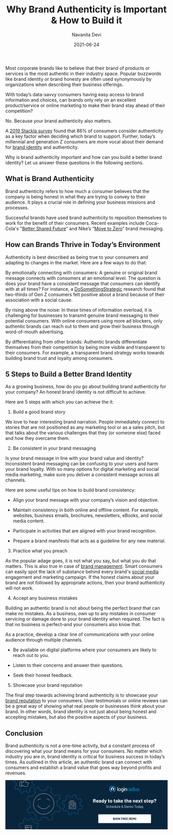 ﻿---
title: "Why Brand Authenticity is Important & How to Build it"
date: "2021-06-24"
coverImage: "brand-engagement.webp"
category: ["loginradius"]
featured: false 
author: "Navanita Devi"
description: "Today's world is increasingly clamoring for authenticity. Companies, especially brands, are being held accountable to consumers' demands and judgments about their sincerity. To many people, authenticity is more important than hope."
metadescription: "Here is why brand identity or authenticity is crucial for today’s business success and how to go about building the same."
metatitle: "Why brand authenticity is important. Learn top 5 Steps to Build a Better Brand Identity"
---

Most corporate brands like to believe that their brand of products or services is the most authentic in their industry space. Popular buzzwords like brand identity or brand honesty are often used synonymously by organizations when describing their business offerings.

  

With today’s data-savvy consumers having easy access to brand information and choices, can brands only rely on an excellent product/service or online marketing to make their brand stay ahead of their competition?

  

No. Because your brand authenticity also matters.

  

A [2019 Stackla survey](https://stackla.com/resources/reports/the-consumer-content-report-influence-in-the-digital-age/) found that 86% of consumers consider authenticity as a key factor when deciding which brand to support. Further, today’s millennial and generation Z consumers are more vocal about their demand for [brand identity](https://www.loginradius.com/blog/growth/does-your-website-imagery-reflect-your-brand-identity/) and authenticity.

  

Why is brand authenticity important and how can you build a better brand identity? Let us answer these questions in the following sections.

## What is Brand Authenticity

Brand authenticity refers to how much a consumer believes that the company is being honest in what they are trying to convey to their audience. It plays a crucial role in defining your business missions and processes.

  

Successful brands have used brand authenticity to reposition themselves to work for the benefit of their consumers. Recent examples include Coca-Cola's "[Better Shared Future](https://www.coca-colacompany.com/shared-future)” and Nike’s “[Move to Zero](https://www.nike.com/sustainability)” brand messaging.

## How can Brands Thrive in Today’s Environment

Authenticity is best described as being true to your consumers and adapting to changes in the market. Here are a few ways to do that:

  

By emotionally connecting with consumers: A genuine or original brand message connects with consumers at an emotional level. The question is does your brand have a consistent message that consumers can identify with at all times? For instance, a [DoSomethingStrategic](https://www.marketingdive.com/news/study-gen-z-cares-about-issues-and-is-skeptical-of-brands/555782/) research found that two-thirds of Gen Z consumers felt positive about a brand because of their association with a social cause.

  

By rising above the noise: In these times of information overload, it is challenging for businesses to transmit genuine brand messaging to their potential consumers. With online consumers using more ad blockers, only authentic brands can reach out to them and grow their business through word-of-mouth advertising.

  

By differentiating from other brands: Authentic brands differentiate themselves from their competition by being more visible and transparent to their consumers. For example, a transparent brand strategy works towards building brand trust and loyalty among consumers.

## 5 Steps to Build a Better Brand Identity

As a growing business, how do you go about building brand authenticity for your company? An honest brand identity is not difficult to achieve.

  

Here are 5 steps with which you can achieve the it:

  

1. Build a good brand story

  

We love to hear interesting brand narration. People immediately connect to stories that are not positioned as any marketing tool or as a sales pitch, but that talks about the various challenges that they (or someone else) faced and how they overcame them.

  

2. Be consistent in your brand messaging

  

Is your brand message in line with your brand value and identity? Inconsistent brand messaging can be confusing to your users and harm your brand loyalty. With so many options for digital marketing and social media marketing, make sure you deliver a consistent message across all channels.

  

Here are some useful tips on how to build brand consistency:

-   Align your brand message with your company’s vision and objective.
    
-   Maintain consistency in both online and offline content. For example, websites, business emails, brochures, newsletters, eBooks, and social media content.
    
-   Participate in activities that are aligned with your brand recognition.
    
-   Prepare a brand manifesto that acts as a guideline for any new material.
    

  

3. Practice what you preach

  

As the popular adage goes, it is not what you say, but what you do that matters. This is also true in case of <a href="https://visme.co/blog/brand-management/">brand management</a>. Smart consumers can easily spot the lack of substance behind every brand's [social media](https://www.loginradius.com/blog/engineering/simple-social-media-solutions/) engagement and marketing campaign. If the honest claims about your brand are not followed by appropriate actions, then your brand authenticity will not work.

  

4. Accept any business mistakes

Building an authentic brand is not about being the perfect brand that can make no mistakes. As a business, own up to any mistakes in consumer servicing or damage done to your brand identity when required. The fact is that no business is perfect–and your consumers also know that.

  

As a practice, develop a clear line of communications with your online audience through multiple channels.

-   Be available on digital platforms where your consumers are likely to reach out to you.
    
-   Listen to their concerns and answer their questions.
    
-   Seek their honest feedback.
    

  

5. Showcase your brand reputation

  

The final step towards achieving brand authenticity is to showcase your [brand reputation](https://www.loginradius.com/blog/fuel/a-brief-guide-to-online-reputation-management/) to your consumers. User testimonials or online reviews can be a great way of showing what real people or businesses think about your brand. In other words, brand identity is not just about being honest and accepting mistakes, but also the positive aspects of your business.

## Conclusion

Brand authenticity is not a one-time activity, but a constant process of discovering what your brand means for your consumers. No matter which industry you are in, brand identity is critical for business success in today’s times. As outlined in this article, an authentic brand can connect with consumers and establish a brand value that goes way beyond profits and revenues.

[![book-a-demo-Consultation](../../assets/book-a-demo-loginradius.webp)](https://www.loginradius.com/contact-us?utm_source=blog&utm_medium=web&utm_campaign=why-brand-authenticity-is-important)
